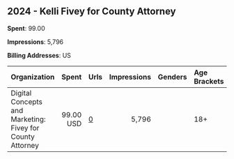 ## 2024 - Kelli Fivey for County Attorney 
**Spent**: 99.00

**Impressions**: 5,796

**Billing Addresses**: US

|Organization|Spent|Urls|Impressions|Genders|Age Brackets|Country Codes|
|:---|---:|:---|---:|:---|:---|:---|
|Digital Concepts and Marketing: Fivey for County Attorney|99.00 USD|[0](https://www.snap.com/political-ads/asset/b46c8845edd0f2baf733e828b2ed52e8c63bcae1690e140f6af8710116693f51?mediaType=mp4)|5,796||18+|united states|
